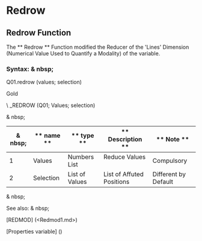 # Redrow

## Redrow Function

The ** Redrow ** Function modified the Reducer of the 'Lines' Dimension (Numerical Value Used to Quantify a Modality) of the variable.

### Syntax: & nbsp;

Q01.redrow (values; selection)

Gold

\ _REDROW (Q01; Values; selection)

& nbsp;

| & nbsp; | ** name ** | ** type ** | ** Description ** | ** Note ** |
| --- | --- | --- | --- | --- |
| &#49; | Values ​​| Numbers List | Reduce Values ​​| Compulsory |
| &#50; | Selection | List of Values ​​| List of Affuted Positions | Different by Default |

& nbsp;

See also: & nbsp;

[REDMOD] (<Redmod1.md>)

[Properties variable] (<modify the owner ofvariable.md>)